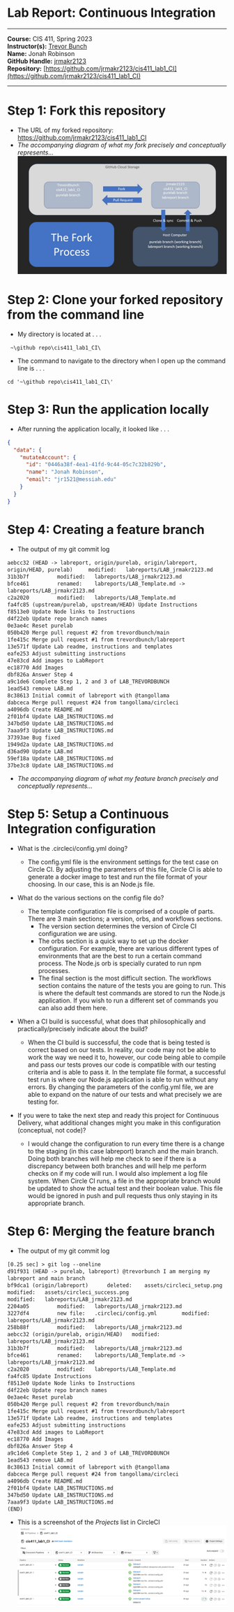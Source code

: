 # Lab Report: Continuous Integration
___
**Course:** CIS 411, Spring 2023  
**Instructor(s):** [Trevor Bunch](https://github.com/trevordbunch)  
**Name:** Jonah Robinson  
**GitHub Handle:** [jrmakr2123](https://github.com/jrmakr2123)  
**Repository:** [https://github.com/jrmakr2123/cis411_lab1_CI](https://github.com/jrmakr2123/cis411_lab1_CI)  
___

# Step 1: Fork this repository
- The URL of my forked repository: https://github.com/jrmakr2123/cis411_lab1_CI
- _The accompanying diagram of what my fork precisely and conceptually represents..._
  ![Fork Diagram](../assets/github%20fork%20diagram.jpg)

# Step 2: Clone your forked repository from the command line  
- My directory is located at . . . 
```
 ~\github repo\cis411_lab1_CI\
```
- The command to navigate to the directory when I open up the command line is . . . 
 
```
cd '~\github repo\cis411_lab1_CI\'
```

# Step 3: Run the application locally
- After running the application locally, it looked like . . . 
``` json
{
  "data": {
    "mutateAccount": {
      "id": "0446a38f-4ea1-41fd-9c44-05c7c32b829b",
      "name": "Jonah Robinson",
      "email": "jr1521@messiah.edu"
    }
  }
}
```

# Step 4: Creating a feature branch
- The output of my git commit log
```
aebcc32 (HEAD -> labreport, origin/purelab, origin/labreport, origin/HEAD, purelab)     modified:   labreports/LAB_jrmakr2123.md
31b3b7f         modified:   labreports/LAB_jrmakr2123.md
bfce461         renamed:    labreports/LAB_Template.md -> labreports/LAB_jrmakr2123.md
c2a2020         modified:   labreports/LAB_Template.md
fa4fc85 (upstream/purelab, upstream/HEAD) Update Instructions
f8513e0 Update Node links to Instructions
d4f22eb Update repo branch names
0e3ae4c Reset purelab
050b420 Merge pull request #2 from trevordbunch/main
1fe415c Merge pull request #1 from trevordbunch/labreport
13e571f Update Lab readme, instructions and templates
eafe253 Adjust submitting instructions
47e83cd Add images to LabReport
ec18770 Add Images
dbf826a Answer Step 4
a9c1de6 Complete Step 1, 2 and 3 of LAB_TREVORDBUNCH
1ead543 remove LAB.md
8c38613 Initial commit of labreport with @tangollama
dabceca Merge pull request #24 from tangollama/circleci
a4096db Create README.md
2f01bf4 Update LAB_INSTRUCTIONS.md
347bd50 Update LAB_INSTRUCTIONS.md
7aaa9f3 Update LAB_INSTRUCTIONS.md
37393ae Bug fixed
1949d2a Update LAB_INSTRUCTIONS.md
d36ad90 Update LAB.md
59ef18a Update LAB_INSTRUCTIONS.md
37be3c8 Update LAB_INSTRUCTIONS.md
```
- _The accompanying diagram of what my feature branch precisely and conceptually represents..._

# Step 5: Setup a Continuous Integration configuration
- What is the .circleci/config.yml doing?  
  - The config.yml file is the environment settings for the test case on Circle CI. By adjusting the parameters of this file, Circle CI is able to generate a docker image to test and run the file format of your choosing. In our case, this is an Node.js file. 


- What do the various sections on the config file do?  
  - The template configuration file is comprised of a couple of parts. There are 3 main sections; a version, orbs, and workflows sections. 
    - The version section determines the version of Circle CI configuration we are using. 
    - The orbs section is a quick way to set up the docker configuration. For example, there are various different types of environments that are the best to run a certain command process. The Node.js orb is specially curated to run npm processes. 
    - The final section is the most difficult section. The workflows section contains the nature of the tests you are going to run. This is where the default test commands are stored to run the Node.js application. If you wish to run a different set of commands you can also add them here. 
   

- When a CI build is successful, what does that philosophically and practically/precisely indicate about the build?  
  - When the CI build is successful, the code that is being tested is correct based on our tests. In reality, our code may not be able to work the way we need it to, however, our code being able to compile and pass our tests proves our code is compatible with our testing criteria and is able to pass it. In the template file format, a successful test run is where our Node.js application is able to run without any errors. By changing the parameters of the config.yml file, we are able to expand on the nature of our tests and what precisely we are testing for. 
   

- If you were to take the next step and ready this project for Continuous Delivery, what additional changes might you make in this configuration (conceptual, not code)?  
  -  I would change the configuration to run every time there is a change to the staging (in this case labreport) branch and the main branch. Doing both branches will help me check to see if there is a discrepancy between both branches and will help me perform checks on if my code will run. I would also implement a log file system. When Circle CI runs, a file in the appropriate branch would be updated to show the actual test and their boolean value. This file would be ignored in push and pull requests thus only staying in its appropriate branch. 
   

# Step 6: Merging the feature branch
* The output of my git commit log
```
[0.25 sec] > git log --oneline
d91f931 (HEAD -> purelab, labreport) @trevorbunch I am merging my labreport and main branch
bf9dca1 (origin/labreport)      deleted:    assets/circleci_setup.png   modified:   assets/circleci_success.png
modified:   labreports/LAB_jrmakr2123.md
2204a05         modified:   labreports/LAB_jrmakr2123.md
3227df4         new file:   .circleci/config.yml        modified:   labreports/LAB_jrmakr2123.md
258b88f         modified:   labreports/LAB_jrmakr2123.md
aebcc32 (origin/purelab, origin/HEAD)   modified:   labreports/LAB_jrmakr2123.md
31b3b7f         modified:   labreports/LAB_jrmakr2123.md
bfce461         renamed:    labreports/LAB_Template.md -> labreports/LAB_jrmakr2123.md
c2a2020         modified:   labreports/LAB_Template.md
fa4fc85 Update Instructions
f8513e0 Update Node links to Instructions
d4f22eb Update repo branch names
0e3ae4c Reset purelab
050b420 Merge pull request #2 from trevordbunch/main
1fe415c Merge pull request #1 from trevordbunch/labreport
13e571f Update Lab readme, instructions and templates
eafe253 Adjust submitting instructions
47e83cd Add images to LabReport
ec18770 Add Images
dbf826a Answer Step 4
a9c1de6 Complete Step 1, 2 and 3 of LAB_TREVORDBUNCH
1ead543 remove LAB.md
8c38613 Initial commit of labreport with @tangollama
dabceca Merge pull request #24 from tangollama/circleci
a4096db Create README.md
2f01bf4 Update LAB_INSTRUCTIONS.md
347bd50 Update LAB_INSTRUCTIONS.md
7aaa9f3 Update LAB_INSTRUCTIONS.md
(END)
```

* This is a screenshot of the _Projects_ list in CircleCI
![CircleCI Success](../assets/circleci_success.png)

<!-- # Step 7: Submitting a Pull Request
_Remember to reference at least one other student in the PR content via their GitHub handle._ -->


<!-- 
# Step 8: [EXTRA CREDIT] Augment the core project
PR reference in the report to one of the following:
1. Add one or more unit tests to the core assignment project. 
2. Configure the CircleCI config.yml to automatically build a Docker image of the project.
3. Configure an automatic deployment of the successful CircleCI build to an Amazon EC2 instance. -->

